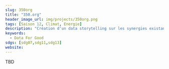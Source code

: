 ```yaml
---
slug: 350org
title: "350.org"
header_image_url: img/projects/350org.png
tags: [Saison 12, Climat, Energie]
description: "Création d’un data storytelling sur les synergies existantes entre développement des énergies renouvelables et les financements à une échelle mondiale basé sur de l’open data"
keywords:
  - Data For Good
sdgs: [sdg07,sdg11,sdg13]
website: 
---
```


TBD